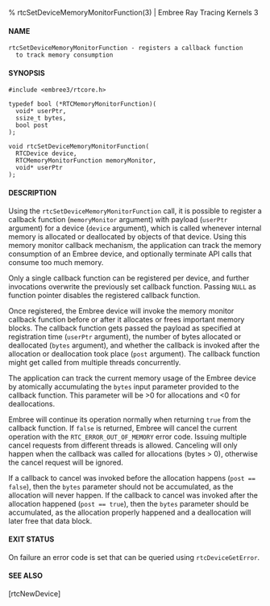 % rtcSetDeviceMemoryMonitorFunction(3) | Embree Ray Tracing Kernels 3

#### NAME

    rtcSetDeviceMemoryMonitorFunction - registers a callback function
      to track memory consumption

#### SYNOPSIS

    #include <embree3/rtcore.h>

    typedef bool (*RTCMemoryMonitorFunction)(
      void* userPtr,
      ssize_t bytes,
      bool post
    );

    void rtcSetDeviceMemoryMonitorFunction(
      RTCDevice device,
      RTCMemoryMonitorFunction memoryMonitor,
      void* userPtr
    );

#### DESCRIPTION

Using the `rtcSetDeviceMemoryMonitorFunction` call, it is possible to
register a callback function (`memoryMonitor` argument) with payload
(`userPtr` argument) for a device (`device` argument), which is called
whenever internal memory is allocated or deallocated by objects of that
device. Using this memory monitor callback mechanism, the application
can track the memory consumption of an Embree device, and optionally
terminate API calls that consume too much memory.

Only a single callback function can be registered per device, and
further invocations overwrite the previously set callback function.
Passing `NULL` as function pointer disables the registered callback
function.

Once registered, the Embree device will invoke the memory monitor
callback function before or after it allocates or frees important
memory blocks. The callback function gets passed the payload as
specified at registration time (`userPtr` argument), the number of
bytes allocated or deallocated (`bytes` argument), and whether the
callback is invoked after the allocation or deallocation took place
(`post` argument). The callback function might get called from
multiple threads concurrently.

The application can track the current memory usage of the Embree
device by atomically accumulating the `bytes` input parameter provided
to the callback function. This parameter will be >0 for allocations
and <0 for deallocations.

Embree will continue its operation normally when returning `true` from
the callback function. If `false` is returned, Embree will cancel the
current operation with the `RTC_ERROR_OUT_OF_MEMORY` error
code. Issuing multiple cancel requests from different threads is
allowed. Canceling will only happen when the callback was called for
allocations (bytes > 0), otherwise the cancel request will be ignored.

If a callback to cancel was invoked before the allocation happens
(`post == false`), then the `bytes` parameter should not be
accumulated, as the allocation will never happen. If the callback to
cancel was invoked after the allocation happened (`post == true`),
then the `bytes` parameter should be accumulated, as the allocation
properly happened and a deallocation will later free that data block.

#### EXIT STATUS

On failure an error code is set that can be queried using
`rtcDeviceGetError`.

#### SEE ALSO

[rtcNewDevice]
